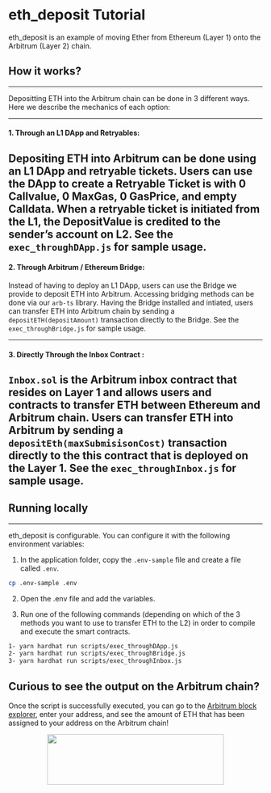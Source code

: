 # eth_deposit Tutorial


eth_deposit is an example of moving Ether from Ethereum (Layer 1) onto the Arbitrum (Layer 2) chain.


## How it works?
---

Depositting ETH into the Arbitrum chain can be done in 3 different ways. Here we describe the mechanics of each option:

---

####  **1. Through an L1 DApp and Retryables:** 

Depositing ETH into Arbitrum can be done using an L1 DApp and retryable tickets. Users can use the DApp to create a Retryable Ticket is with 0 Callvalue, 0 MaxGas, 0 GasPrice, and empty Calldata. When a retryable ticket is initiated from the L1, the DepositValue is credited to the sender’s account on L2. See the `exec_throughDApp.js` for sample usage.
---


####  **2. Through Arbitrum / Ethereum Bridge:** 

Instead of having to deploy an L1 DApp, users can use the Bridge we provide to deposit ETH into Arbitrum. Accessing bridging methods can be done via our `arb-ts` library. Having the Bridge installed and intiated, users can transfer ETH into Arbitrum chain by sending a `depositETH(depositAmount)` transaction directly to the Bridge. See the `exec_throughBridge.js` for sample usage.

---

####  **3. Directly Through the Inbox Contract :** 

`Inbox.sol` is the Arbitrum inbox contract that resides on Layer 1 and allows users and contracts to transfer ETH between Ethereum and Arbitrum chain. Users can transfer ETH into Arbitrum by sending a `depositEth(maxSubmisisonCost)` transaction directly to the this contract that is deployed on the Layer 1. See the `exec_throughInbox.js` for sample usage.
---


## Running locally
---

eth_deposit is configurable.  You can configure it with the following environment variables:

1. In the application folder, copy the ```.env-sample``` file and create a file called ```.env```.

```bash
cp .env-sample .env
```

2. Open the .env file and add the variables.


3. Run one of the following commands (depending on which of the 3 methods you want to use to transfer ETH to the L2) in order to compile and execute the smart contracts.


```bash
1- yarn hardhat run scripts/exec_throughDApp.js
2- yarn hardhat run scripts/exec_throughBridge.js
3- yarn hardhat run scripts/exec_throughInbox.js
```


## Curious to see the output on the Arbitrum chain?


Once the script is successfully executed, you can go to the [Arbitrum block explorer](https://rinkeby-explorer.arbitrum.io/#), enter your address, and see the amount of ETH that has been assigned to your address on the Arbitrum chain!

<p align="center">
  <img width="350" height="100" src= "https://offchainlabs.com/static/media/logo.ca5da95c.png" />
</p>
